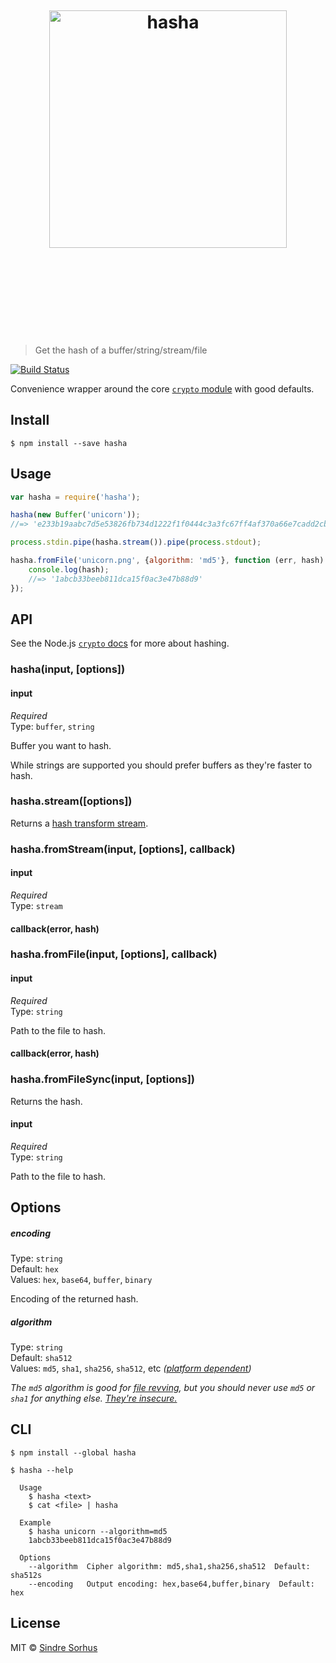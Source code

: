<h1 align="center">
	<br>
	<br>
	<br>
	<img width="380" src="https://rawgit.com/sindresorhus/hasha/master/media/logo.svg" alt="hasha">
	<br>
	<br>
	<br>
	<br>
	<br>
</h1>

> Get the hash of a buffer/string/stream/file

[![Build Status](https://travis-ci.org/sindresorhus/hasha.svg?branch=master)](https://travis-ci.org/sindresorhus/hasha)

Convenience wrapper around the core [`crypto` module](https://nodejs.org/api/crypto.html#crypto_crypto_createhash_algorithm) with good defaults.


## Install

```
$ npm install --save hasha
```


## Usage

```js
var hasha = require('hasha');

hasha(new Buffer('unicorn'));
//=> 'e233b19aabc7d5e53826fb734d1222f1f0444c3a3fc67ff4af370a66e7cadd2cb24009f1bc86f0bed12ca5fcb226145ad10fc5f650f6ef0959f8aadc5a594b27'

process.stdin.pipe(hasha.stream()).pipe(process.stdout);

hasha.fromFile('unicorn.png', {algorithm: 'md5'}, function (err, hash) {
	console.log(hash);
	//=> '1abcb33beeb811dca15f0ac3e47b88d9'
});
```


## API

See the Node.js [`crypto` docs](https://nodejs.org/api/crypto.html#crypto_crypto_createhash_algorithm) for more about hashing.

### hasha(input, [options])

#### input

*Required*  
Type: `buffer`, `string`

Buffer you want to hash.

While strings are supported you should prefer buffers as they're faster to hash.

### hasha.stream([options])

Returns a [hash transform stream](https://nodejs.org/api/crypto.html#crypto_class_hash).

### hasha.fromStream(input, [options], callback)

#### input

*Required*  
Type: `stream`

#### callback(error, hash)

### hasha.fromFile(input, [options], callback)

#### input

*Required*  
Type: `string`

Path to the file to hash.

#### callback(error, hash)

### hasha.fromFileSync(input, [options])

Returns the hash.

#### input

*Required*  
Type: `string`

Path to the file to hash.


## Options

##### encoding

Type: `string`  
Default: `hex`  
Values: `hex`, `base64`, `buffer`, `binary`

Encoding of the returned hash.

##### algorithm

Type: `string`  
Default: `sha512`  
Values: `md5`, `sha1`, `sha256`, `sha512`, etc *([platform dependent](https://nodejs.org/api/crypto.html#crypto_crypto_createhash_algorithm))*

*The `md5` algorithm is good for [file revving](https://github.com/sindresorhus/rev-hash), but you should never use `md5` or `sha1` for anything else. [They're insecure.](http://googleonlinesecurity.blogspot.no/2014/09/gradually-sunsetting-sha-1.html)*


## CLI

```
$ npm install --global hasha
```

```
$ hasha --help

  Usage
    $ hasha <text>
    $ cat <file> | hasha

  Example
    $ hasha unicorn --algorithm=md5
    1abcb33beeb811dca15f0ac3e47b88d9

  Options
    --algorithm  Cipher algorithm: md5,sha1,sha256,sha512  Default: sha512s
    --encoding   Output encoding: hex,base64,buffer,binary  Default: hex
```


## License

MIT © [Sindre Sorhus](http://sindresorhus.com)

